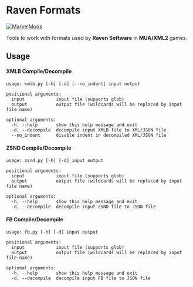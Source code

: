 # Raven Formats
[![MarvelMods](https://i.imgur.com/qoCxdy8t.png)](http://marvelmods.com)

Tools to work with formats used by **Raven Software** in **MUA/XML2** games.
## Usage
#### XMLB Compile/Decompile
```
usage: xmlb.py [-h] [-d] [--no_indent] input output

positional arguments:
  input            input file (supports glob)
  output           output file (wildcards will be replaced by input file name)

optional arguments:
  -h, --help       show this help message and exit
  -d, --decompile  decompile input XMLB file to XML/JSON file
  --no_indent      disable indent in decompiled XML/JSON file
```
#### ZSND Compile/Decompile
```
usage: zsnd.py [-h] [-d] input output

positional arguments:
  input            input file (supports glob)
  output           output file (wildcards will be replaced by input file name)

optional arguments:
  -h, --help       show this help message and exit
  -d, --decompile  decompile input ZSND file to JSON file
```

#### FB Compile/Decompile
```
usage: fb.py [-h] [-d] input output

positional arguments:
  input            input file (supports glob)
  output           output file (wildcards will be replaced by input file name)

optional arguments:
  -h, --help       show this help message and exit
  -d, --decompile  decompile input FB file to JSON file
```